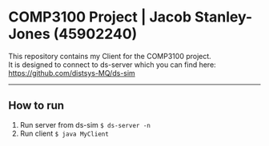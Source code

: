 # COMP3100 Project | Jacob Stanley-Jones (45902240)
This repository contains my Client for the COMP3100 project.  
It is designed to connect to ds-server which you can find here:  
https://github.com/distsys-MQ/ds-sim  

---
## How to run
1. Run server from ds-sim `$ ds-server -n`
2. Run client `$ java MyClient`
